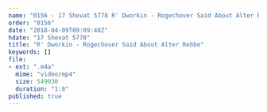 ```yaml
---
name: "0156 - 17 Shevat 5778 R' Dworkin - Rogechover Said About Alter Rebbe"
order: "0156"
date: "2018-04-09T09:09:48Z"
hdate: "17 Shevat 5778"
title: "R' Dworkin - Rogechover Said About Alter Rebbe"
keywords: []
file:
- ext: ".m4a"
  mime: "video/mp4"
  size: 549930
  duration: "1:8"
published: true
---
```


